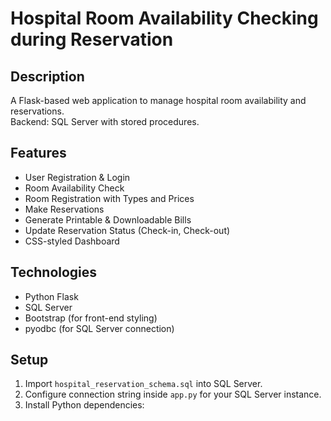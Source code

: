 # Hospital Room Availability Checking during Reservation

## Description
A Flask-based web application to manage hospital room availability and reservations.  
Backend: SQL Server with stored procedures.

## Features
- User Registration & Login
- Room Availability Check
- Room Registration with Types and Prices
- Make Reservations
- Generate Printable & Downloadable Bills
- Update Reservation Status (Check-in, Check-out)
- CSS-styled Dashboard

## Technologies
- Python Flask
- SQL Server
- Bootstrap (for front-end styling)
- pyodbc (for SQL Server connection)

## Setup
1. Import `hospital_reservation_schema.sql` into SQL Server.
2. Configure connection string inside `app.py` for your SQL Server instance.
3. Install Python dependencies:
   
